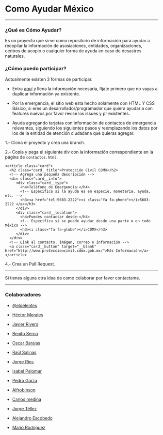 # Como Ayudar México

---

### ¿Qué es Cómo Ayudar?

Es un proyecto que sirve como repositorio de información para ayudar a recopilar la información de asosiaciones, entidades, organizaciones, centros de acopio o cualquier forma de ayuda en caso de desastres naturales.

### ¿Cómo puedo participar?

Actualmente existen 3 formas de participar.

- Entra [aquí](https://docs.google.com/forms/d/e/1FAIpQLSf_kylBvkVQXaJmBAILdpjKCsl6lERlhtnhFfB1_22g43sz4g/viewform) y llena la información necesaria, fíjate primero que no vayas a duplicar información ya existente.

- Por la emergencia, el sitio web esta hecho solamente con HTML Y CSS Básico, si eres un desarrollador/programador que quiera ayudar a con features nuevos por favor revise los issues y pr existentes.

- Ayuda agregando tarjetas con información de contactos de emergencia relevantes, siguiendo los siguientes pasos y reemplazando los datos por los de la entidad de atención ciudadana que quieras agregar.

1.- Clona el proyecto y crea una branch.

2.- Copia y pega el siguiente div con la información correspondiente en la página de `contactos.html`.

```
<article class="card">
  <h2 class="card__title">Protección Civil CDMX</h2>
  <!-- Agrega una pequeña descripción -->
  <div class="card__info">
     <div class="card__type">
       <h4>Teléfono de Emergencia:</h4>
       <!-- Especifica si la ayuda es en especie, monetaria, ayuda, etc. -->
       <h3><a href="tel:5683-2222"><i class="fa fa-phone"></i>5683-2222 </a></h3>
     </div>
     <div class="card__location">
       <h4>Puedes contactar desde:</h4>
       <!-- Especifica si se puede ayudar desde una parte o en todo México -->
       <h3><i class="fa fa-globe"></i>CDMX</h3>
     </div>
  </div>
  <!-- Link al contacto, imágen, correo o información -->
  <a class="card__button" target="__blank" href="http://www.proteccioncivil.cdmx.gob.mx/">Más Información</a>
</article>

```

4.- Crea un Pull Request.

---

Si tienes alguna otra idea de como colaborar por favor contactame.

---

### Colaboradores
- [@eldelentes](https://twitter.com/eldelentes)

- [Héctor Morales](https://github.com/HectorMg)

- [Javier Rivero](http://javierivero.com/)

- [Benito Serna](https://github.com/bhserna)

- [Oscar Barajas](https://github.com/gndx)

- [Raúl Salinas](https://github.com/nacapulque)

- [Jorge Rios](https://github.com/jotarios)

- [Isabel Palomar](https://github.com/IsabelPalomar)

- [Pedro Garza](https://github.com/PedroASGarza)

- [Alfrobinson](https://github.com/alfrobinson)

- [Carlos medina](https://www.medinnna.com/)

- [Jorge Téllez](https://www.twitter.com/novohispano)

- [Alejandro Escobedo](https://www.twitter.com/aalkz)

- [Mario Rodríguez](https://www.twitter.com/mariusbc)
